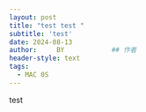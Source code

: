 ```yaml
---
layout: post
title: "test test "
subtitle: 'test'
date: 2024-08-13
author:     BY            ## 作者
header-style: text
tags:
  - MAC 0S
---
```


test
